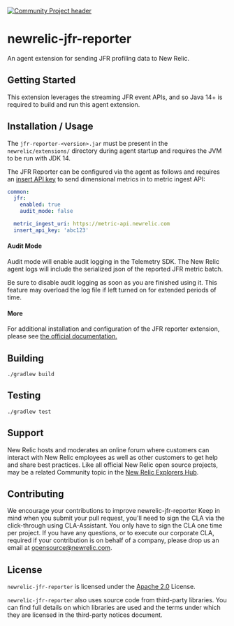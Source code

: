[![Community Project header](https://github.com/newrelic/opensource-website/raw/master/src/images/categories/Community_Project.png)](https://opensource.newrelic.com/oss-category/#community-project)

# newrelic-jfr-reporter 

An agent extension for sending JFR profiling data to New Relic.

## Getting Started

This extension leverages the streaming JFR event APIs, and so 
Java 14+ is required to build and run this agent extension.

## Installation / Usage

The `jfr-reporter-<version>.jar` must be present in the `newrelic/extensions/` directory during agent startup 
and requires the JVM to be run with JDK 14.

The JFR Reporter can be configured via the agent as follows and requires 
an [insert API key](https://docs.newrelic.com/docs/apis/get-started/intro-apis/types-new-relic-api-keys#event-insert-key) to send dimensional metrics in to metric ingest API:

```yaml
common:
  jfr:
    enabled: true
    audit_mode: false

  metric_ingest_uri: https://metric-api.newrelic.com
  insert_api_key: 'abc123'
```

#### Audit Mode 

Audit mode will enable audit logging in the Telemetry SDK. The New Relic agent logs will include the serialized json of the reported JFR metric batch.  

Be sure to disable audit logging as soon as you are finished using it. This feature may overload the log file if left turned on for extended periods of time. 

#### More

For additional installation and configuration of the JFR reporter extension, please see
[the official documentation.](https://docs.newrelic.com/docs/agents/java-agent/features/real-time-java-profiling-using-jfr-metrics#installation)

## Building

`./gradlew build`

## Testing

`./gradlew test`

## Support

New Relic hosts and moderates an online forum where customers can interact with New Relic employees as well as other customers to get help and share best practices. Like all official New Relic open source projects, may be a related Community topic in 
the [New Relic Explorers Hub](https://discuss.newrelic.com/).

## Contributing
We encourage your contributions to improve newrelic-jfr-reporter Keep in mind when you submit your pull request, you'll need to sign the CLA via the click-through using CLA-Assistant. You only have to sign the CLA one time per project.
If you have any questions, or to execute our corporate CLA, required if your contribution is on behalf of a company,  please drop us an email at opensource@newrelic.com.

## License
`newrelic-jfr-reporter` is licensed under the [Apache 2.0](http://apache.org/licenses/LICENSE-2.0.txt) License.

`newrelic-jfr-reporter` also uses source code from third-party libraries. You can find 
full details on which libraries are used and the terms under which they are licensed in 
the third-party notices document.
